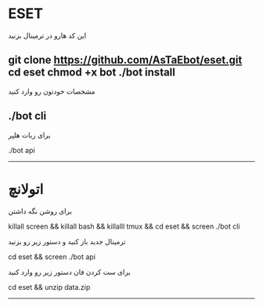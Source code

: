 # ESET

این کد هارو در ترمینال بزنید

git clone https://github.com/AsTaEbot/eset.git
cd eset
chmod +x bot
./bot install
----------------------------------------------
مشخصات خودتون رو وارد کنید

./bot cli
----------------------------------------------
برای ربات هلپر

./bot api

______________________________________________

اتولانچ
=

برای روشن نگه داشتن

killall screen && killall bash && killalll tmux && cd eset && screen ./bot cli

ترمینال جدید باز کنید و دستور زیر رو بزنید

cd eset && screen ./bot api

برای ست کردن فان دستور زیر رو وارد کنید

cd eset && unzip data.zip

________________________________________________________________________________
